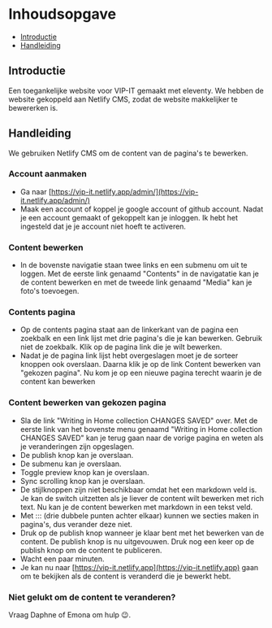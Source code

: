 # Inhoudsopgave
  * [Introductie](#introductie)
  * [Handleiding](#kenmerken)

## Introductie
Een toegankelijke website voor VIP-IT gemaakt met eleventy. We hebben de website gekoppeld aan Netlify CMS, zodat de website makkelijker te bewererken is.

## Handleiding
We gebruiken Netlify CMS om de content van de pagina's te bewerken.

### Account aanmaken
- Ga naar [https://vip-it.netlify.app/admin/](https://vip-it.netlify.app/admin/)
- Maak een account of koppel je google account of github account. Nadat je een account gemaakt of gekoppelt kan je inloggen. Ik hebt het ingesteld dat je je account niet hoeft te activeren.

### Content bewerken
- In de bovenste navigatie staan twee links en een submenu om uit te loggen. Met de eerste link genaamd "Contents" in de navigatatie kan je de content bewerken en met de tweede link genaamd "Media" kan je foto's toevoegen.

### Contents pagina
- Op de contents pagina staat aan de linkerkant van de pagina een zoekbalk en een link lijst met drie pagina's die je kan bewerken. Gebruik niet de zoekbalk. Klik op de pagina link die je wilt bewerken.
- Nadat je de pagina link lijst hebt overgeslagen moet je de sorteer knoppen ook overslaan. Daarna klik je op de link Content bewerken van "gekozen pagina". Nu kom je op een nieuwe pagina terecht waarin je de content kan bewerken

### Content bewerken van gekozen pagina
- Sla de link "Writing in Home collection CHANGES SAVED" over. Met de eerste link van het bovenste menu genaamd "Writing in Home collection CHANGES SAVED" kan je terug gaan naar de vorige pagina en weten als je veranderingen zijn opgeslagen.
- De publish knop kan je overslaan.
- De submenu kan je overslaan.
- Toggle preview knop kan je overslaan.
- Sync scrolling knop kan je overslaan.
- De stijlknoppen zijn niet beschikbaar omdat het een markdown veld is. Je kan de switch uitzetten als je liever de content wilt bewerken met rich text. Nu kan je de content bewerken met markdown in een tekst veld.
- Met ::: (drie dubbele punten achter elkaar) kunnen we secties maken in pagina's, dus verander deze niet.
- Druk op de publish knop wanneer je klaar bent met het bewerken van de content. De publish knop is nu uitgevouwen. Druk nog een keer op de publish knop om de content te publiceren.
- Wacht een paar minuten.
- Je kan nu naar [https://vip-it.netlify.app](https://vip-it.netlify.app) gaan om te bekijken als de content is veranderd die je bewerkt hebt.

### Niet gelukt om de content te veranderen?
Vraag Daphne of Emona om hulp :wink:.

